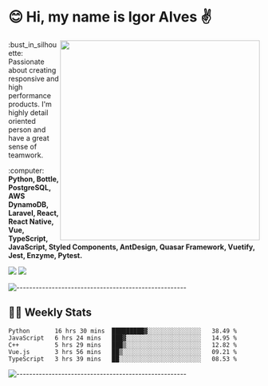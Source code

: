 # :blush: Hi, my name is Igor Alves :v:

<img src="https://github-readme-stats.vercel.app/api?username=iguit0&show_icons=true&count_private=true&theme=dark" min-width="400px" max-width="400px" width="400px" align="right" />

<p align="left"> 
  :bust_in_silhouette: Passionate about creating responsive and high performance products.
  I'm highly detail oriented person and have a great sense of teamwork.
</p>

<p align="left">
  :computer: <strong>Python, Bottle, PostgreSQL, AWS DynamoDB, Laravel, React, React Native, Vue, TypeScript, JavaScript, Styled Components, AntDesign, Quasar Framework, Vuetify, Jest, Enzyme, Pytest.</strong>
</p>

<p align="left">
  <a href="https://www.linkedin.com/in/igor-lucio-alves" target="_blank" rel="noopener noreferrer" alt="Linkedin">
  <img src="https://img.shields.io/badge/LinkedIn-0077B5?style=for-the-badge&logo=linkedin&logoColor=white" /></a>

  <a href="https://t.me/iguit0" target="_blank" rel="noopener noreferrer" alt="Telegram">
  <img src="https://img.shields.io/badge/Telegram-2CA5E0?style=for-the-badge&logo=telegram&logoColor=white" /></a>
</p>

![-----------------------------------------------------](https://raw.githubusercontent.com/andreasbm/readme/master/assets/lines/aqua.png)

## :man_technologist: Weekly Stats
<!--START_SECTION:waka-->
```text
Python       16 hrs 30 mins  █████████▓░░░░░░░░░░░░░░░   38.49 % 
JavaScript   6 hrs 24 mins   ███▓░░░░░░░░░░░░░░░░░░░░░   14.95 % 
C++          5 hrs 29 mins   ███▒░░░░░░░░░░░░░░░░░░░░░   12.82 % 
Vue.js       3 hrs 56 mins   ██▒░░░░░░░░░░░░░░░░░░░░░░   09.21 % 
TypeScript   3 hrs 39 mins   ██░░░░░░░░░░░░░░░░░░░░░░░   08.53 % 
```
<!--END_SECTION:waka-->
![-----------------------------------------------------](https://raw.githubusercontent.com/andreasbm/readme/master/assets/lines/aqua.png)

